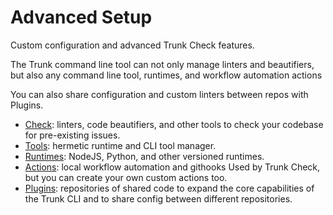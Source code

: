 # Advanced Setup

Custom configuration and advanced Trunk Check features.

The Trunk command line tool can not only manage linters and beautifiers, but also any command line tool, runtimes, and workflow automation actions

You can also share configuration and custom linters between repos with Plugins.

- [Check](https://docs.trunk.io/check): linters, code beautifiers, and other tools to check your codebase for pre-existing issues.
- [Tools](https://docs.trunk.io/check/advanced-setup/tools): hermetic runtime and CLI tool manager.
- [Runtimes](https://docs.trunk.io/check/advanced-setup/runtimes): NodeJS, Python, and other versioned runtimes.
- [Actions](https://docs.trunk.io/check/advanced-setup/actions): local workflow automation and githooks Used by Trunk Check, but you can create your own custom actions too.
- [Plugins](https://docs.trunk.io/check/advanced-setup/plugins): repositories of shared code to expand the core capabilities of the Trunk CLI and to share config between different repositories.

